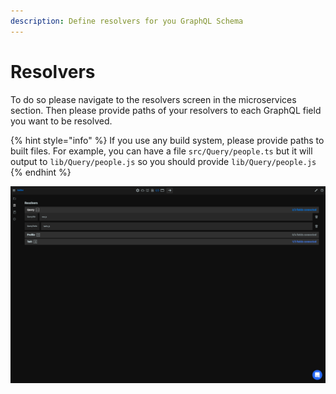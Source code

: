 ```yaml
---
description: Define resolvers for you GraphQL Schema
---
```


# Resolvers

To do so please navigate to the resolvers screen in the microservices section. Then please provide paths of your resolvers to each GraphQL field you want to be resolved.

{% hint style="info" %}
If you use any build system, please provide paths to built files. For example, you can have a file `src/Query/people.ts` but it will output to `lib/Query/people.js` so you should provide `lib/Query/people.js`
{% endhint %}

![](<../../.gitbook/assets/image (1) (1) (2).png>)

